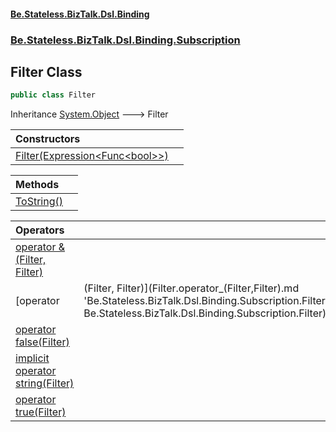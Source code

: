 #### [Be.Stateless.BizTalk.Dsl.Binding](README.md 'README')
### [Be.Stateless.BizTalk.Dsl.Binding.Subscription](Be.Stateless.BizTalk.Dsl.Binding.Subscription.md 'Be.Stateless.BizTalk.Dsl.Binding.Subscription')

## Filter Class

```csharp
public class Filter
```

Inheritance [System.Object](https://docs.microsoft.com/en-us/dotnet/api/System.Object 'System.Object') &#129106; Filter

| Constructors | |
| :--- | :--- |
| [Filter(Expression&lt;Func&lt;bool&gt;&gt;)](Filter.Filter(Expression_Func_bool__).md 'Be.Stateless.BizTalk.Dsl.Binding.Subscription.Filter.Filter(System.Linq.Expressions.Expression<System.Func<bool>>)') | |

| Methods | |
| :--- | :--- |
| [ToString()](Filter.ToString().md 'Be.Stateless.BizTalk.Dsl.Binding.Subscription.Filter.ToString()') | |

| Operators | |
| :--- | :--- |
| [operator &(Filter, Filter)](Filter.operator&(Filter,Filter).md 'Be.Stateless.BizTalk.Dsl.Binding.Subscription.Filter.op_BitwiseAnd(Be.Stateless.BizTalk.Dsl.Binding.Subscription.Filter, Be.Stateless.BizTalk.Dsl.Binding.Subscription.Filter)') | |
| [operator |(Filter, Filter)](Filter.operator_(Filter,Filter).md 'Be.Stateless.BizTalk.Dsl.Binding.Subscription.Filter.op_BitwiseOr(Be.Stateless.BizTalk.Dsl.Binding.Subscription.Filter, Be.Stateless.BizTalk.Dsl.Binding.Subscription.Filter)') | |
| [operator false(Filter)](Filter.operatorfalse(Filter).md 'Be.Stateless.BizTalk.Dsl.Binding.Subscription.Filter.op_False(Be.Stateless.BizTalk.Dsl.Binding.Subscription.Filter)') | |
| [implicit operator string(Filter)](Filter.implicitoperatorstring(Filter).md 'Be.Stateless.BizTalk.Dsl.Binding.Subscription.Filter.op_Implicit string(Be.Stateless.BizTalk.Dsl.Binding.Subscription.Filter)') | |
| [operator true(Filter)](Filter.operatortrue(Filter).md 'Be.Stateless.BizTalk.Dsl.Binding.Subscription.Filter.op_True(Be.Stateless.BizTalk.Dsl.Binding.Subscription.Filter)') | |
